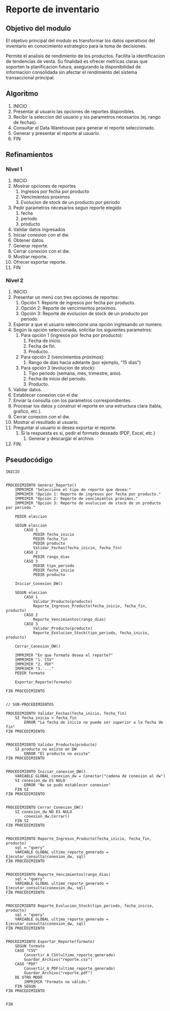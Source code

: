 # Reporte de inventario

## Objetivo del modulo
El objetivo principal del modulo es transformar los datos operativos del inventario en conocimiento estrategico para la toma de decisiones.

Permite el analisis de rendimiento de los productos. Facilita la identificacion de tendencias de venta. Su finalidad es ofrecer metricas claras que soporten la planificacion futura, asegurando la disponibilidad de informacion consolidada sin afectar el rendimiento del sistema transaccional principal.



## Algoritmo
1. INICIO
2. Presentar al usuario las opciones de reportes disponibles.
3. Recibir la seleccion del usuario y los parametros necesarios (ej. rango de fechas).
4. Consultar el Data Warehouse para generar el reporte seleccionado.
5. Generar y presentar el reporte al usuario.
6. FIN

## Refinamientos

### Nivel 1
1. INICIO
2. Mostrar opciones de reportes
    1. Ingresos por fecha por producto
    2. Vencimientos proximos
    3. Evolucion de stock de un producto por periodo
3. Pedir parametros necesarios segun reporte elegido
    1. fecha
    2. periodo
    3. producto
4. Validar datos ingresados
5. Iniciar conexion con el dw.
6. Obtener datos.
7. Generar reporte.
8. Cerrar conexion con el dw.
9. Mostrar reporte.
10. Ofrecer exportar reporte.
11. FIN

### Nivel 2
1. INICIO
2. Presentar un menú con tres opciones de reportes:
    1. Opción 1: Reporte de ingresos por fecha por producto.
    2. Opción 2: Reporte de vencimientos proximos.
    3. Opción 3: Reporte de evolucion de stock de un producto por periodo.
3. Esperar a que el usuario seleccione una opción ingresando un numero.
4. Según la opción seleccionada, solicitar los siguientes parametros:
    1. Para opción 1 (ingresos por fecha por producto):
        1. Fecha de inicio.
        2. Fecha de fin.
        3. Producto.
    2. Para opción 2 (vencimientos próximos):
        1. Rango de dias hacia adelante (por ejemplo, "15 dias")
    3. Para opción 3 (evolucion de stock):
        1. Tipo periodo (semana, mes, trimestre, anio).
        2. Fecha de inicio del periodo.
        3. Producto.
5. Validar datos.
6. Establecer conexion con el dw.
7. Enviar la consulta con los parámetros correspondientes.
8. Procesar los datos y construir el reporte en una estructura clara (tabla, grafico, etc.).
9. Cerrar conexion con el dw.
10. Mostrar el resultado al usuario.
11. Preguntar al usuario si desea exportar el reporte.
    1. Si la respuesta es si, pedir el formato deseado (PDF, Excel, etc.)
        1. Generar y descargar el archivo
12. FIN.



## Pseudocódigo
```
INICIO


PROCEDIMIENTO Generar_Reporte()
    IMPRIMIR "Seleccione el tipo de reporte que desea:"
    IMPRIMIR "Opción 1: Reporte de ingresos por fecha por producto."
    IMPRIMIR "Opción 2: Reporte de vencimientos próximos."
    IMPRIMIR "Opción 3: Reporte de evolucion de stock de un producto por periodo."

    PEDIR eleccion

    SEGUN eleccion
        CASO 1
            PEDIR fecha_inicio
            PEDIR fecha_fin
            PEDIR producto
            Validar_Fechas(fecha_inicio, fecha_fin)
        CASO 2
            PEDIR rango_dias
        CASO 3
            PEDIR tipo_periodo
            PEDIR fecha_inicio
            PEDIR producto
    
    Iniciar_Conexion_DW()

    SEGUN eleccion
        CASO 1
            Validar_Producto(producto)
            Reporte_Ingresos_Producto(fecha_inicio, fecha_fin, producto)
        CASO 2
            Reporte_Vencimientos(rango_dias)
        CASO 3
            Validar_Producto(producto)
            Reporte_Evolucion_Stock(tipo_periodo, fecha_inicio, producto)

    Cerrar_Conexion_DW()

    IMPRIMIR "En que formato desea el reporte?"
    IMPRIMIR "1. CSV"
    IMPRIMIR "2. PDF"
    IMPRIMIR "3. ..."
    PEDIR formato

    Exportar_Reporte(formato)

FIN PROCEDIMIENTO

    
// SUB-PROCEDIMIENTOS

PROCEDIMIENTO Validar_Fechas(fecha_inicio, fecha_fin)
    SI fecha_inicio > fecha_fin
        ERROR "La fecha de inicio no puede ser superior a la fecha de fin"
FIN PROCEDIMIENTO


PROCEDIMIENTO Validar_Producto(producto)
    SI producto no existe en DW
        ERROR "El producto no existe"
FIN PROCEDIMIENTO


PROCEDIMIENTO Iniciar_conexion_DW()
    VARIABLE GLOBAL conexion_dw = Conectar("cadena de conexion al dw")
    SI conexion_dw ES NULO
        ERROR "No se pudo establecer conexion"
    FIN SI
FIN PROCEDIMIENTO


PROCEDIMIENTO Cerrar_Conexion_DW()
    SI conexion_dw NO ES NULO
        conexion_dw.Cerrar()
    FIN SI   
FIN PROCEDIMIENTO


PROCEDIMIENTO Reporte_Ingresos_Producto(fecha_inicio, fecha_fin, producto)
    sql = "query"
    VARIABLE GLOBAL ultimo_reporte_generado = Ejecutar_consulta(conexion_dw, sql)
FIN PROCEDIMIENTO


PROCEDIMIENTO Reporte_Vencimientos(rango_dias)
    sql = "query"
    VARIABLE GLOBAL ultimo_reporte_generado = Ejecutar_consulta(conexion_dw, sql)
FIN PROCEDIMIENTO


PROCEDIMIENTO Reporte_Evolucion_Stock(tipo_periodo, fecha_inicio, producto)
    sql = "query"
    VARIABLE GLOBAL ultimo_reporte_generado = Ejecutar_consulta(conexion_dw, sql)
FIN PROCEDIMIENTO


PROCEDIMIENTO Exportar_Reporte(formato)
    SEGUN formato
    CASO "CSV"
        Convertir_A_CSV(ultimo_reporte_generado)
        Guardar_Archivo("reporte.csv")
    CASO "PDF"
        Convertir_A_PDF(ultimo_reporte_generado)
        Guardar_Archivo("reporte.pdf")
    DE OTRO MODO
        IMPRIMIR "Formato no válido."
    FIN SEGUN
FIN PROCEDIMIENTO
    

FIN
```